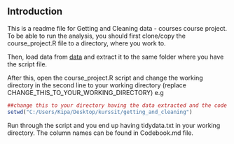 ## Introduction

This is a readme file for Getting and Cleaning data - courses course project. 
To be able to run the analysis, you should first clone/copy the course_project.R 
file to a directory, where you work to. 

Then, load data from 
[data](https://d396qusza40orc.cloudfront.net/getdata%2Fprojectfiles%2FUCI%20HAR%20Dataset.zip ) and extract it to the same folder where you have the script file. 

After this, open the course_project.R script and change the working directory in the second line to your working directory (replace CHANGE_THIS_TO_YOUR_WORKING_DIRECTORY) e.g 

```r
##change this to your directory having the data extracted and the code
setwd("C:/Users/Kipa/Desktop/kurssit/getting_and_cleaning")
```

Run through the script and you end up having tidydata.txt in your working directory. The column names can be found in Codebook.md file.